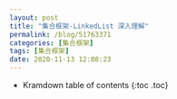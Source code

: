```yaml
---
layout: post
title: "集合框架-LinkedList 深入理解"
permalink: /blog/51763371
categories: [集合框架]
tags: [集合框架]
date: 2020-11-13 12:08:23
---
```


* Kramdown table of contents
{:toc .toc}
